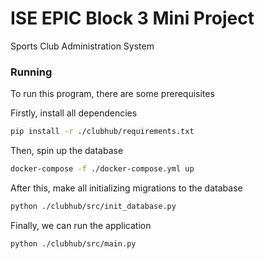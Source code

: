 # ISE EPIC Block 3 Mini Project

Sports Club Administration System




### Running


To run this program, there are some prerequisites

Firstly, install all dependencies
```bash
pip install -r ./clubhub/requirements.txt
```

Then, spin up the database
```bash
docker-compose -f ./docker-compose.yml up
```

After this, make all initializing migrations to the database 
```bash
python ./clubhub/src/init_database.py
```


Finally, we can run the application
```bash 
python ./clubhub/src/main.py
```
